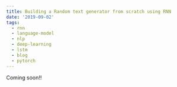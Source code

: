 ```yaml
---
title: Building a Random text generator from scratch using RNN
date: '2019-09-02'
tags:
  - rnn
  - language-model
  - nlp
  - deep-learning
  - lstm
  - blog
  - pytorch
---
```


Coming soon!!